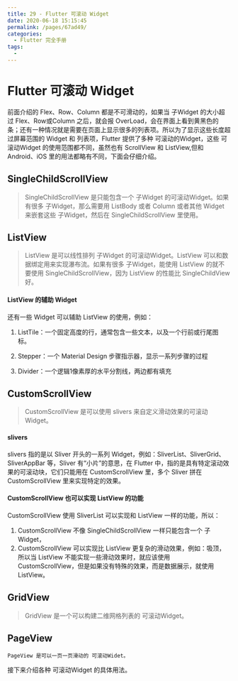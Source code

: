 ```yaml
---
title: 29 - Flutter 可滚动 Widget
date: 2020-06-18 15:15:45
permalink: /pages/67ad49/
categories:
  - Flutter 完全手册
tags:
  - 
---
```

# Flutter 可滚动 Widget

前面介绍的 Flex、Row、Column 都是不可滑动的，如果当 子Widget 的大小超过 Flex、Row或Column 之后，就会报 OverLoad，会在界面上看到黄黑色的条；还有一种情况就是需要在页面上显示很多的列表项。所以为了显示这些长度超过屏幕范围的 Widget 和 列表项，Flutter 提供了多种 可滚动的Widget，这些 可滚动Widget 的使用范围都不同，虽然也有 ScrollView 和 ListView,但和 Android、iOS 里的用法都略有不同，下面会仔细介绍。

## SingleChildScrollView

> SingleChildScrollView 是只能包含一个 子Widget 的可滚动Widget。如果有很多 子Widget，那么需要用 ListBody 或者 Column 或者其他 Widget 来嵌套这些 子Widget，然后在 SingleChildScrollView 里使用。

## ListView

> ListView 是可以线性排列 子Widget 的可滚动Widget。ListView 可以和数据绑定用来实现瀑布流。如果有很多 子Widget，能使用 ListView 的就不要使用 SingleChildScrollView，因为 ListView 的性能比 SingleChildView 好。

#### ListView 的辅助 Widget

还有一些 Widget 可以辅助 ListView 的使用，例如：

1.  ListTile：一个固定高度的行，通常包含一些文本，以及一个行前或行尾图标。
    
2.  Stepper：一个 Material Design 步骤指示器，显示一系列步骤的过程
    
3.  Divider：一个逻辑1像素厚的水平分割线，两边都有填充
    

## CustomScrollView

> CustomScrollView 是可以使用 slivers 来自定义滑动效果的可滚动Widget。

#### slivers

slivers 指的是以 Sliver 开头的一系列 Widget，例如：SliverList、SliverGrid、SliverAppBar 等，Sliver 有“小片”的意思，在 Flutter 中，指的是具有特定滚动效果的可滚动块，它们只能用在 CustomScrollView 里，多个 Sliver 拼在 CustomScrollView 里来实现特定的效果。

#### CustomScrollView 也可以实现 ListView 的功能

CustomScrollView 使用 SliverList 可以实现和 ListView 一样的功能，所以：

1.  CustomScrollView 不像 SingleChildScrollView 一样只能包含一个 子Widget，
2.  CustomScrollView 可以实现比 ListView 更复杂的滑动效果，例如：吸顶，所以当 ListView 不能实现一些滑动效果时，就应该使用 CustomScrollView，但是如果没有特殊的效果，而是数据展示，就使用 ListView。

## GridView

> GridView 是一个可以构建二维网格列表的 可滚动Widget。

## PageView

```
PageView 是可以一页一页滑动的 可滚动Widet。

```

接下来介绍各种 可滚动Widget 的具体用法。